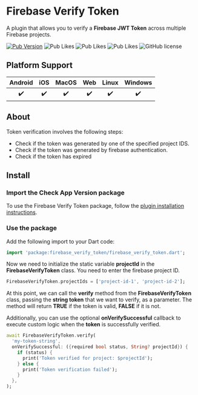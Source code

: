 # Firebase Verify Token

A plugin that allows you to verify a **Firebase JWT Token** across multiple Firebase projects.

[![Pub Version](https://img.shields.io/pub/v/firebase_verify_token?style=flat-square&logo=dart)](https://pub.dev/packages/firebase_verify_token)
![Pub Likes](https://img.shields.io/pub/likes/firebase_verify_token)
![Pub Likes](https://img.shields.io/pub/points/firebase_verify_token)
![Pub Likes](https://img.shields.io/pub/popularity/firebase_verify_token)
![GitHub license](https://img.shields.io/github/license/enzo-desimone/check_app_version?style=flat-square)

## Platform Support

| Android | iOS | MacOS | Web | Linux | Windows |
|:-------:|:---:|:-----:|:---:|:-----:|:-------:|
|   ✔️    | ✔️  |  ✔️   | ✔️  |  ✔️   |   ✔️    |

## About

Token verification involves the following steps:

- Check if the token was generated by one of the specified project IDS.
- Check if the token was generated by firebase authentication.
- Check if the token has expired

## Install

### Import the Check App Version package

To use the Firebase Verify Token package, follow
the [plugin installation instructions](https://pub.dev/packages/firebase_verify_token/install).

### Use the package

Add the following import to your Dart code:

```dart
import 'package:firebase_verify_token/firebase_verify_token.dart';
```

Now we need to initialize the static variable **projectId** in the **FirebaseVerifyToken** class.
You need to enter the firebase project ID.

```dart
FirebaseVerifyToken.projectIds = ['project-id-1', 'project-id-2'];
```

At this point, we can call the **verify** method from the **FirebaseVerifyToken** class, passing the
**string token** that we want to verify, as a parameter. The method will return **TRUE** if the
token is valid, **FALSE** if it is not.

Additionally, you can use the optional **onVerifySuccessful** callback to execute custom logic when the **token** is successfully verified.

```dart
await FirebaseVerifyToken.verify(
  'my-token-string',
  onVerifySuccessful: ({required bool status, String? projectId}) {
    if (status) {
      print('Token verified for project: $projectId');
    } else {
      print('Token verification failed');
    }
  },
);
```
